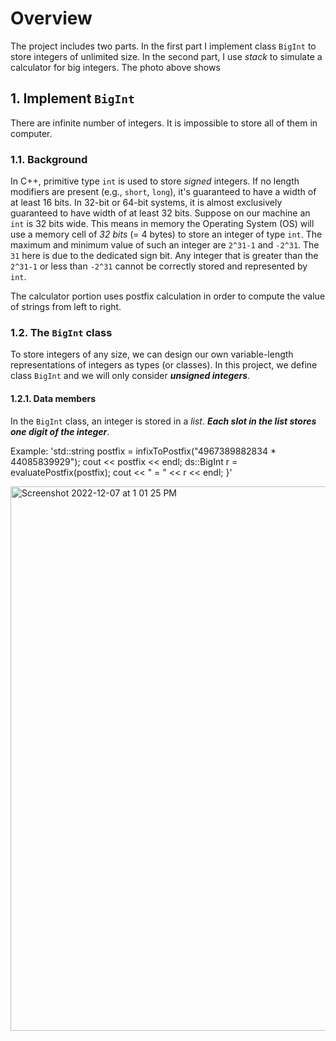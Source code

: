 
# Overview

The project includes two parts. In the first part I implement class `BigInt` to store integers of unlimited size. In the second part, I use *stack* to simulate a calculator for big integers. The photo above shows 


## 1. Implement `BigInt`

There are infinite number of integers. It is impossible to store all of them in computer.

### 1.1. Background

In C++, primitive type `int` is used to store *signed* integers.
If no length modifiers are present (e.g., `short`, `long`), it's guaranteed to have a width of at least 16 bits.
In 32-bit or 64-bit systems, it is almost exclusively guaranteed to have width of at least 32 bits.
Suppose on our machine an `int` is 32 bits wide.
This means in memory the Operating System (OS) will use a memory cell of *32 bits* (= 4 bytes) to store an integer of type `int`.
The maximum and minimum value of such an integer are `2^31-1` and `-2^31`. The `31` here is due to the dedicated sign bit.
Any integer that is greater than the `2^31-1` or less than `-2^31` cannot be correctly stored and represented by `int`.

The calculator portion uses postfix calculation in order to compute the value of strings from left to right.

### 1.2. The `BigInt` class

To store integers of any size, we can design our own variable-length representations of integers as types (or classes).
In this project, we define class `BigInt` and we will only consider ***unsigned integers***.

#### 1.2.1. Data members

In the `BigInt` class, an integer is stored in a *list*. ***Each slot in the list stores one digit of the integer***.

Example:
'std::string postfix = infixToPostfix("4967389882834 * 44085839929");
  cout << postfix << endl;
  ds::BigInt r = evaluatePostfix(postfix);
  cout << " = " << r << endl;
}'

<img width="871" alt="Screenshot 2022-12-07 at 1 01 25 PM" src="https://user-images.githubusercontent.com/70383367/206260543-da9bd3ad-1e6d-498c-89dd-656367ce432a.png">
